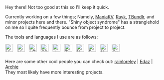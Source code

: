 Hey there! Not too good at this so I'll keep it quick.

Currently working on a few things; Namely, [ManiaKV](https://github.com/TheModdedChicken/ManiaKV), [Rayk](https://github.com/TheModdedChicken/rayk-web), [TBundlr](https://github.com/TheModdedChicken/TBundlr), and minor projects here and there.
"Shiny object syndrome" has a stranglehold on me so I quite frequently bounce from project to project.

The tools and languages I use are as follows:

<img align="left" title="Visual Studio Code" width="25px" style="padding-right:10px;" src="https://cdn.jsdelivr.net/gh/devicons/devicon/icons/vscode/vscode-original.svg" />
<img align="left" title="Visual Studio" width="25px" style="padding-right:10px;" src="https://cdn.jsdelivr.net/gh/devicons/devicon/icons/visualstudio/visualstudio-plain.svg" />

<img align="left" title="HTML" width="25px" style="padding-right:10px;" src="https://cdn.jsdelivr.net/gh/devicons/devicon/icons/html5/html5-plain.svg" />
<img align="left" title="CSS" width="25px" style="padding-right:10px;" src="https://cdn.jsdelivr.net/gh/devicons/devicon/icons/css3/css3-plain.svg" />
<img align="left" title="Javascript" width="25px" style="padding-right:10px;" src="https://cdn.jsdelivr.net/gh/devicons/devicon/icons/javascript/javascript-original.svg" />
<img align="left" title="TypeScript" width="25px" style="padding-right:10px;" src="https://cdn.jsdelivr.net/gh/devicons/devicon/icons/typescript/typescript-original.svg" />

<img align="left" title="NodeJS" width="25px" style="padding-right:10px;" src="https://cdn.jsdelivr.net/gh/devicons/devicon/icons/nodejs/nodejs-original.svg" />
<img align="left" title="React" width="25px" style="padding-right:10px;" src="https://cdn.jsdelivr.net/gh/devicons/devicon/icons/react/react-original.svg" />
<img align="left" title="NextJS" width="25px" style="padding-right:10px;" src="https://cdn.jsdelivr.net/gh/devicons/devicon/icons/nextjs/nextjs-original.svg" />

<img align="left" title="C++" width="25px" style="padding-right:10px;" src="https://cdn.jsdelivr.net/gh/devicons/devicon/icons/cplusplus/cplusplus-original.svg" />

<br>
<br>

Here are some other cool people you can check out: [rainloreley](https://github.com/rainloreley) | [Edaz](https://github.com/edazpotato) | [Archie](https://github.com/archiecodes)
<br>
They most likely have more interesting projects.
